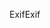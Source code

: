 <span data-ttu-id="e5ad4-101">Exif</span><span class="sxs-lookup"><span data-stu-id="e5ad4-101">Exif</span></span>